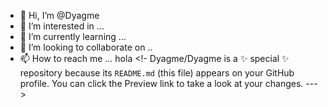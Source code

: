 - 👋 Hi, I’m @Dyagme
- 👀 I’m interested in ...
- 🌱 I’m currently learning ...
- 💞️ I’m looking to collaborate on ..
- 📫 How to reach me ...
hola
<!-
Dyagme/Dyagme is a ✨ special ✨ repository because its `README.md` (this file) appears on your GitHub profile.
You can click the Preview link to take a look at your changes.
--->
